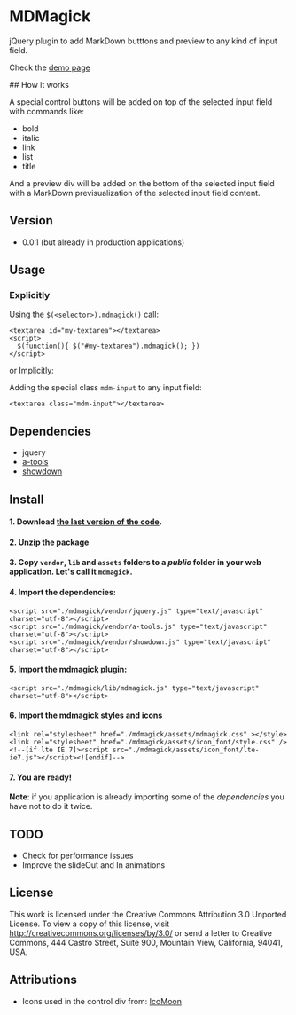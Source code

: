 # MDMagick

jQuery plugin to add MarkDown butttons and preview to any kind of input field.

Check the [demo page](http://fguillen.github.com/MDMagick)

## How it works

A special control buttons will be added on top of the selected input field with commands like:

* bold
* italic
* link
* list
* title

And a preview div will be added on the bottom of the selected input field with a MarkDown previsualization of the selected input field content.

## Version

* 0.0.1 (but already in production applications)

## Usage

### Explicitly

Using the `$(<selector>).mdmagick()` call:

    <textarea id="my-textarea"></textarea>
    <script>
      $(function(){ $("#my-textarea").mdmagick(); })
    </script>

or Implicitly:

Adding the special class `mdm-input` to any input field:

    <textarea class="mdm-input"></textarea>

## Dependencies

* jquery
* [a-tools](http://archive.plugins.jquery.com/project/a-tools)
* [showdown](https://github.com/coreyti/showdown/)

## Install

#### 1. Download [the last version of the code](https://github.com/fguillen/MDMagick/zipball/master).
#### 2. Unzip the package
#### 3. Copy `vendor`, `lib` and `assets` folders to a _public_ folder in your web application. Let's call it `mdmagick`.
#### 4. Import the dependencies:

    <script src="./mdmagick/vendor/jquery.js" type="text/javascript" charset="utf-8"></script>
    <script src="./mdmagick/vendor/a-tools.js" type="text/javascript" charset="utf-8"></script>
    <script src="./mdmagick/vendor/showdown.js" type="text/javascript" charset="utf-8"></script>

#### 5. Import the mdmagick plugin:

    <script src="./mdmagick/lib/mdmagick.js" type="text/javascript" charset="utf-8"></script>

#### 6. Import the mdmagick styles and icons

    <link rel="stylesheet" href="./mdmagick/assets/mdmagick.css" ></style>
    <link rel="stylesheet" href="./mdmagick/assets/icon_font/style.css" />
    <!--[if lte IE 7]><script src="./mdmagick/assets/icon_font/lte-ie7.js"></script><![endif]-->

#### 7. You are ready!

**Note**: if you application is already importing some of the _dependencies_ you have not to do it twice.

## TODO

* Check for performance issues
* Improve the slideOut and In animations

## License

This work is licensed under the Creative Commons Attribution 3.0 Unported License. To view a copy of this license, visit http://creativecommons.org/licenses/by/3.0/ or send a letter to Creative Commons, 444 Castro Street, Suite 900, Mountain View, California, 94041, USA.

## Attributions

* Icons used in the control div from: [IcoMoon](http://keyamoon.com/icomoon/#toHome)